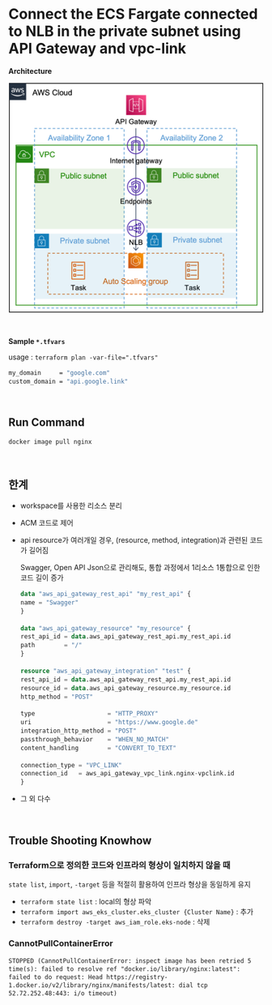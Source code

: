 # Connect the ECS Fargate connected to NLB in the private subnet using API Gateway and vpc-link

**Architecture**

![architecture](https://github.com/GSNextLevel/neoTerraform/blob/main/image/apig-private.png?raw=true)

<br>

**Sample `*.tfvars`**

usage : `terraform plan -var-file=".tfvars"`

```sh
my_domain     = "google.com"
custom_domain = "api.google.link"
```

<br>

## Run Command

```shell
docker image pull nginx
```

<br>

## 한계

- workspace를 사용한 리소스 분리
- ACM 코드로 제어
- api resource가 여러개일 경우, (resource, method, integration)과 관련된 코드가 길어짐

  Swagger, Open API Json으로 관리해도, 통합 과정에서 1리소스 1통합으로 인한 코드 길이 증가

  ```terraform
  data "aws_api_gateway_rest_api" "my_rest_api" {
  name = "Swagger"
  }

  data "aws_api_gateway_resource" "my_resource" {
  rest_api_id = data.aws_api_gateway_rest_api.my_rest_api.id
  path        = "/"
  }

  resource "aws_api_gateway_integration" "test" {
  rest_api_id = data.aws_api_gateway_rest_api.my_rest_api.id
  resource_id = data.aws_api_gateway_resource.my_resource.id
  http_method = "POST"

  type                    = "HTTP_PROXY"
  uri                     = "https://www.google.de"
  integration_http_method = "POST"
  passthrough_behavior    = "WHEN_NO_MATCH"
  content_handling        = "CONVERT_TO_TEXT"

  connection_type = "VPC_LINK"
  connection_id   = aws_api_gateway_vpc_link.nginx-vpclink.id
  }
  ```

- 그 외 다수

<br>

## Trouble Shooting Knowhow

### Terraform으로 정의한 코드와 인프라의 형상이 일치하지 않을 때

`state list`, `import`, `-target` 등을 적절히 활용하여 인프라 형상을 동일하게 유지

- `terraform state list` : local의 형상 파악
- `terraform import aws_eks_cluster.eks_cluster {Cluster Name}` : 추가
- `terraform destroy -target aws_iam_role.eks-node` : 삭제

### CannotPullContainerError

```
STOPPED (CannotPullContainerError: inspect image has been retried 5 time(s): failed to resolve ref "docker.io/library/nginx:latest": failed to do request: Head https://registry-1.docker.io/v2/library/nginx/manifests/latest: dial tcp 52.72.252.48:443: i/o timeout)
```
